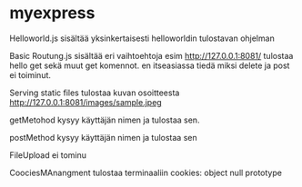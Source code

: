 # myexpress

Helloworld.js sisältää yksinkertaisesti helloworldin tulostavan ohjelman

Basic Routung.js sisältää eri vaihtoehtoja esim http://127.0.0.1:8081/ tulostaa hello get  sekä muut get komennot. en itseasiassa tiedä miksi delete ja post ei toiminut.

Serving static files tulostaa kuvan osoitteesta http://127.0.0.1:8081/images/sample.jpeg

getMetohod kysyy käyttäjän nimen ja tulostaa sen.

postMethod kysyy käyttäjän nimen ja tulostaa sen 

FileUpload ei tominu

CoociesMAnangment tulostaa terminaaliin cookies: object null prototype